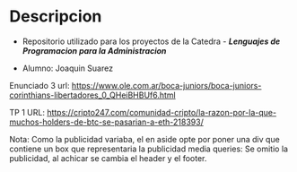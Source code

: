 # Descripcion

- Repositorio utilizado para los proyectos de la Catedra - ***Lenguajes de Programacion para la Administracion***

- Alumno: Joaquin Suarez

Enunciado 3 url: https://www.ole.com.ar/boca-juniors/boca-juniors-corinthians-libertadores_0_QHeiBHBUf6.html

TP 1 URL: https://cripto247.com/comunidad-cripto/la-razon-por-la-que-muchos-holders-de-btc-se-pasarian-a-eth-218393/

Nota: Como la publicidad variaba, el en aside opte por poner una div que contiene un box que representaria la publicidad
media queries: Se omitio la publicidad, al achicar se cambia el header y el footer.